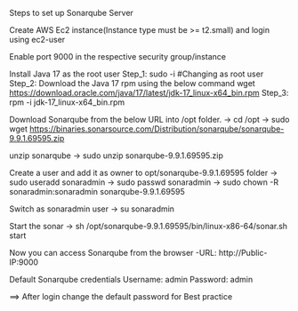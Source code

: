Steps to set up Sonarqube Server

Create AWS Ec2 instance(Instance type must be >= t2.small) and login using ec2-user

Enable port 9000 in the respective security group/instance

Install Java 17 as the root user
      Step_1: sudo -i #Changing as root user
      Step_2: Download the Java 17 rpm using the below command
              wget https://download.oracle.com/java/17/latest/jdk-17_linux-x64_bin.rpm
      Step_3: rpm -i jdk-17_linux-x64_bin.rpm

Download Sonarqube from the below URL into /opt folder.
  -> cd /opt
  -> sudo wget https://binaries.sonarsource.com/Distribution/sonarqube/sonarqube-9.9.1.69595.zip

unzip sonarqube
  -> sudo unzip sonarqube-9.9.1.69595.zip

Create a user and add it as owner to opt/sonarqube-9.9.1.69595 folder
  -> sudo useradd sonaradmin
  -> sudo passwd sonaradmin
  -> sudo chown -R sonaradmin:sonaradmin sonarqube-9.9.1.69595 

Switch as sonaradmin user
  -> su sonaradmin

Start the sonar
  -> sh /opt/sonarqube-9.9.1.69595/bin/linux-x86-64/sonar.sh start

Now you can access Sonarqube from the browser
 -URL: http://Public-IP:9000

Default Sonarqube credentials 
 Username: admin
 Password: admin

==> After login change the default password for Best practice 

